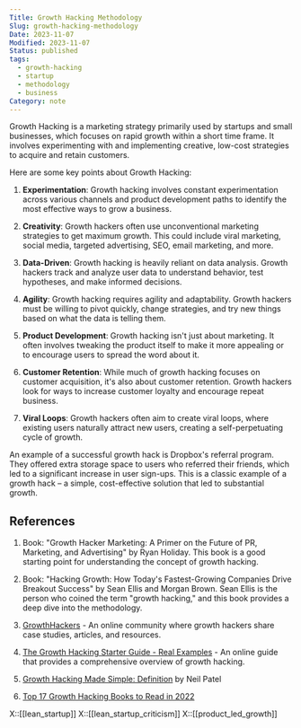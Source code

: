 ```yaml
---
Title: Growth Hacking Methodology
Slug: growth-hacking-methodology
Date: 2023-11-07
Modified: 2023-11-07
Status: published
tags:
  - growth-hacking
  - startup
  - methodology
  - business
Category: note
---
```


Growth Hacking is a marketing strategy primarily used by startups and small businesses, which focuses on rapid growth within a short time frame. It involves experimenting with and implementing creative, low-cost strategies to acquire and retain customers.

Here are some key points about Growth Hacking:

1. **Experimentation**: Growth hacking involves constant experimentation across various channels and product development paths to identify the most effective ways to grow a business.

2. **Creativity**: Growth hackers often use unconventional marketing strategies to get maximum growth. This could include viral marketing, social media, targeted advertising, SEO, email marketing, and more.

3. **Data-Driven**: Growth hacking is heavily reliant on data analysis. Growth hackers track and analyze user data to understand behavior, test hypotheses, and make informed decisions.

4. **Agility**: Growth hacking requires agility and adaptability. Growth hackers must be willing to pivot quickly, change strategies, and try new things based on what the data is telling them.

5. **Product Development**: Growth hacking isn't just about marketing. It often involves tweaking the product itself to make it more appealing or to encourage users to spread the word about it.

6. **Customer Retention**: While much of growth hacking focuses on customer acquisition, it's also about customer retention. Growth hackers look for ways to increase customer loyalty and encourage repeat business.

7. **Viral Loops**: Growth hackers often aim to create viral loops, where existing users naturally attract new users, creating a self-perpetuating cycle of growth.

An example of a successful growth hack is Dropbox's referral program. They offered extra storage space to users who referred their friends, which led to a significant increase in user sign-ups. This is a classic example of a growth hack – a simple, cost-effective solution that led to substantial growth.

## References

1. Book: "Growth Hacker Marketing: A Primer on the Future of PR, Marketing, and Advertising" by Ryan Holiday. This book is a good starting point for understanding the concept of growth hacking.

2. Book: "Hacking Growth: How Today's Fastest-Growing Companies Drive Breakout Success" by Sean Ellis and Morgan Brown. Sean Ellis is the person who coined the term "growth hacking," and this book provides a deep dive into the methodology.

3. [GrowthHackers](https://growthhackers.com/) - An online community where growth hackers share case studies, articles, and resources.

4. [The Growth Hacking Starter Guide - Real Examples](https://www.quicksprout.com/growth-hacking/) - An online guide that provides a comprehensive overview of growth hacking.

5. [Growth Hacking Made Simple: Definition](https://neilpatel.com/what-is-growth-hacking/) by Neil Patel

6. [Top 17 Growth Hacking Books to Read in 2022](https://growthrocks.com/blog/growth-hacking-books/)

X::[[lean_startup]]
X::[[lean_startup_criticism]]
X::[[product_led_growth]]
